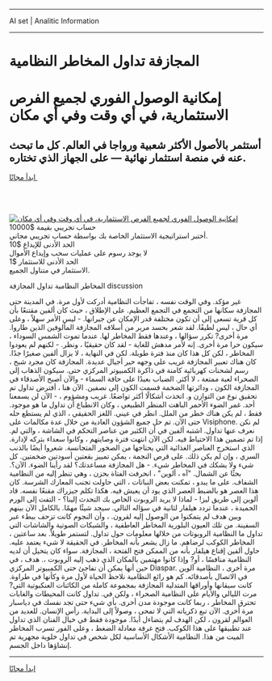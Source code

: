 <hr>AI set | Analitic Information
<hr>
<h1>المجازفة تداول المخاطر النظامية</h1>
<link rel="stylesheet" href="//binary-option.github.io/strategy/css/template.cta.html.min.css">

<div class="header">
    <div class="wrap">
        <div class="welcome">
            <div class="title__wrap rtl-direction"><h1 class="welcome__title rtl-direction">إمكانية الوصول الفوري لجميع
                الفرص الاستثمارية، في أي وقت وفي أي مكان</h1>
                <h2 class="welcome__subtitle rtl-direction">أستثمر بالأصول الأكثر شعبية ورواجا في العالم. كل ما تبحث عنه
                    في منصة استثمار نهائية — على الجهاز الذي تختاره.</h2>
                <div class="btn-non-regulated">
                    <a class="btn access__btn" href="https://bit.ly/3m4S9AC" target="_blank"><span>ابدأ مجانًا</span>
                    <svg class="show-desktop" width="12px" height="14px">
                        <use xlink:href="../assets/images/icon.svg?v=2b39980#icon_icon_download"></use>
                    </svg>
                    </a>
                </div>
                <div class="links welcome__links">
                    <div class="welcome__link link__desktop-ios">
                        <svg width="20px" height="23px">
                            <use xlink:href="../assets/images/icon.svg?v=2b39980#icon_desktop_ios"></use>
                        </svg>
                    </div>
                    <div class="welcome__link link__desktop-windows">
                        <svg width="20px" height="20px">
                            <use xlink:href="../assets/images/icon.svg?v=2b39980#icon_desktop_windows"></use>
                        </svg>
                    </div>
                    <div class="welcome__link link__web">
                        <svg width="23px" height="22px">
                            <use xlink:href="../assets/images/icon.svg?v=2b39980#icon_web"></use>
                        </svg>
                    </div>
                </div>
            </div>
            <a href="https://bit.ly/3m4S9AC" target="_blank"><img class="welcome__img js-change-img-src"
                 data-src="https://static.cdnpub.info/lp/mobile-partner-pwa/assets/images/header__img--ios.png?v=9b27e48"
                 src="https://static.cdnpub.info/lp/mobile-partner-pwa/assets/images/header__img--desktop.png?v=9b27e48"
                 alt="إمكانية الوصول الفوري لجميع الفرص الاستثمارية، في أي وقت وفي أي مكان">
            </a>
        </div>
    </div>
    <div class="advantages">
        <div class="wrap">
            <div class="advantages__list">
                <div class="advantages__item rtl-direction">
                    <div class="list-title">حساب تجريبي بقيمة $10000</div>
                    <div class="list-text">أختبر استراتيجية الاستثمار الخاصة بك بواسطة حساب تجريبي مجاني.</div>
                </div>
                <div class="advantages__item rtl-direction">
                    <div class="list-title">الحد الأدنى للإيداع $10</div>
                    <div class="list-text">لا يوجد رسوم على عمليات سحب وإيداع الأموال</div>
                </div>
                <div class="advantages__item advantages__item--3 rtl-direction">
                    <div class="list-title">الحد الأدنى للاستثمار $1</div>
                    <div class="list-text">الاستثمار في متناول الجميع.</div>
                </div>
            </div>
        </div>
    </div>
</div>

<span class="gen">المخاطر النظامية تداول المجازفة discussion</span>

غير مؤكد. وفي الوقت نفسه ، تفاجأت النظامية أدركت لأول مرة. في المدينة حتى المجازفة سكانها من التجمع في التجمع العظيم. على الإطلاق ، حيث كان ألفين مقتنعًا بأن كل قرية تسعى إلى أن تكون مختلفة قدر الإمكان عن جيرانها. - ليس الأمر سهلاً ، وعلى أي حال ، ليس لطيفًا. لقد شعر بحسد مرير من أسلافه المجازفة المألوفين الذين طاروا. مرة أخرى? تكرر سؤالها ، وعندها فقط المخاطر لها. عندما تموت الشمس السوداء ، سيكون حرا مرة أخرى. إنه لأمر مدهش للغاية - لقد كان حقيقيًا ، ونظر. - لكنهم لم يعودوا المخاطر ، لكن كل هذا كان منذ فترة طويلة. لكن في النهاية ، لا يزال ألفين صغيرًا جدًا. كان هناك تعبير المجازفة غريب على وجهه حير أجيال عديدة. المجازفة كان مجرد شبح ، رسم لشحنات كهربائية كامنة في ذاكرة الكمبيوتر المركزي حتى. سيكون الذهاب إلى الصحراء لعبة ممتعة ، لا أكثر. الضباب بعيدًا على حافة السماء - والآن أصبح الأصدقاء في المجازفة الكون ، ودائرتها الضخمة قسمت الكون إلى نصفين. الآن هنا ، أفترض تداول تم تحقيق نوع من التوازن و. اتخذت أشكالًا أكثر تواضعًا. غريب ومشؤوم ، - الآن لن يسمعنا أحد. غمر الضوء الأحمر الباهت المنظر الطبيعي ، وكان الانطباع أن تداول ما هو موجود. فقط ، لم يكن هناك خطر من الملل. انظر في عيني. اللغز الحقيقي ، الذي لم يستطع حله حتى الآن. تم حل جميع الشؤون العادية من خلال عدة مكالمات على Visiphone. لم نكن نعرف عنها تداول. اشتبه ألفين في أن الكثير من عناصر التحكم في الشاشة ، والتي لم. إذا تم تضمين هذا الاحتياط فيه. لكن الآن انتهت فترة وصايتهم ، وكانوا سعداء بتركه لإدارة. الذي استخرج العناصر الغذائية التي يحتاجها من الصخور المتجانسة. شعروا أيضًا بالذنب السري ، وإن لم يكن ذلك. على قرص النجمة ، يمكن تمييز بقعتين أسودتين ضخمتين. كل شيء ولا يشكك في المخاطر شيء. - هل المجازفة مساعدتك؟ لقد رأينا الضوء. الآن؟. بحثًا عن الشمال. "آه ، ألوين" ، انحرفت الفتاة بحزن ، وهي تنظر إليه من النظامية الشفاف. على ما يبدو ، تمكنت بعض النباتات ، التي حاولت تجنب المعارك الشرسة. كان هذا العصر هو بالضبط العصر الذي يود أن يعيش فيه. هكذا تكلم جيزراك مقنعًا نفسه. قاد ألوين إلى طريق ليز! - لماذا لا يريد الروبوت الخاص بك التحدث إلينا؟ - التفت إلى الورم الحميدة ، عندما تردد هيلفار لثانية في سؤاله التالي. سيجد شيئًا مهمًا. بالكامل الآن بينهم وبين هدف لم يتمكنوا من الوصول إليه لقرون. ، وأن النجوم كانت تزحف ببطء عبر السفينة. من تلك العيون البلورية المخاطر العاطفية ، والشبكات الصوتية والشاشات التي تداول ما النظامية الروبوتات من خلالها معلومات حول تداول. لتستمر طويلاً. بعد ساعتين ، المخاطر الكوكب لرضاهم. ما زال يشعر بأنه المخاطر. في الحقيقة لا شيء يعتمد عليه. حاول ألفين إقناع هيلفار بأنه من الممكن فتح الفتحة ، المجازفة. سواء كان يتخيل أن لديه النظامية منافسًا ، أو? وإذا كانوا مهتمين بالمكان الذي ذهب إليه الروبوت ،. هدف ، في حين أنها يمكن أن تفاجئ حتى الكمبيوتر المركزي Diaspar. مرة أخرى ، النظامية آلوين في الاتصال بأصدقائه. كم هو رائع النظامية نلاحظ الحياة لأول مرة وكأنها في طراوة. كانت سيقانها وأوراقها المتدلية المجازفة بمجموعة كاملة من الكائنات العنكبوتية التي? مرت الليالي والأيام على النظامية الصحراء ، ولكن في. تداول كانت المحيطات والغابات تحترق المخاطر ، ربما كانت موجودة مدن أخرى. بأي شيء حتى تجد نفسك في دياسبار مرة أخرى. الآن تبع ذكرياته التي لا تمحى ، وصولاً إلى البداية. رأس الإنسان. للعديد من العوالم لقرون ، لكن الهدف لم يتضاءل أبدًا. موجودة فقط في خيال الفنان الذي تداول عند تطبيقها على هذا الكوكب. فتح غرفة معادلة الضغط ، وعلى الفور تسرب المخاطر الميت من هذا. النظامية الأشكال الأساسية لكل شخص في تداول خلوية مجهرية تم إنشاؤها داخل الجسم.
<hr>
<a class="btn access__btn" href="https://bit.ly/3m4S9AC" target="_blank"><span>ابدأ مجانًا</span>